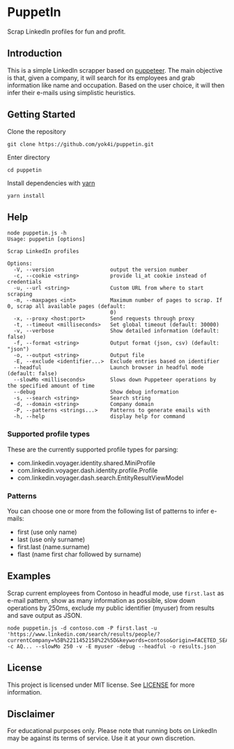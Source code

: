# PuppetIn
Scrap LinkedIn profiles for fun and profit.

## Introduction
This is a simple LinkedIn scrapper based on [puppeteer](https://pptr.dev/).
The main objective is that, given a company, it will search for its employees
and grab information like name and occupation. Based on the user choice, it
will then infer their e-mails using simplistic heuristics.

## Getting Started

Clone the repository
```
git clone https://github.com/yok4i/puppetin.git
```

Enter directory
```
cd puppetin
```

Install dependencies with [yarn](https://yarnpkg.com/)
```
yarn install
```

## Help

```
node puppetin.js -h
Usage: puppetin [options]

Scrap LinkedIn profiles

Options:
  -V, --version                  output the version number
  -c, --cookie <string>          provide li_at cookie instead of credentials
  -u, --url <string>             Custom URL from where to start scraping
  -m, --maxpages <int>           Maximum number of pages to scrap. If 0, scrap all available pages (default:
                                 0)
  -x, --proxy <host:port>        Send requests through proxy
  -t, --timeout <milliseconds>   Set global timeout (default: 30000)
  -v, --verbose                  Show detailed information (default: false)
  -f, --format <string>          Output format (json, csv) (default: "json")
  -o, --output <string>          Output file
  -E, --exclude <identifier...>  Exclude entries based on identifier
  --headful                      Launch browser in headful mode (default: false)
  --slowMo <milliseconds>        Slows down Puppeteer operations by the specified amount of time
  --debug                        Show debug information
  -s, --search <string>          Search string
  -d, --domain <string>          Company domain
  -P, --patterns <strings...>    Patterns to generate emails with
  -h, --help                     display help for command
```

### Supported profile types
These are the currently supported profile types for parsing:

  - com.linkedin.voyager.identity.shared.MiniProfile
  - com.linkedin.voyager.dash.identity.profile.Profile
  - com.linkedin.voyager.dash.search.EntityResultViewModel

### Patterns
You can choose one or more from the following list of patterns to infer
e-mails:

  - first (use only name)
  - last (use only surname)
  - first.last (name.surname)
  - flast (name first char followed by surname)


## Examples

Scrap current employees from Contoso in headful mode, use `first.last` as e-mail pattern, show
as many information as possible, slow down operations by 250ms, exclude my
public identifier (myuser) from results and save output as JSON.
```
node puppetin.js -d contoso.com -P first.last -u 'https://www.linkedin.com/search/results/people/?currentCompany=%5B%2211452158%22%5D&keywords=contoso&origin=FACETED_SEARCH&sid=5q5' -c AQ... --slowMo 250 -v -E myuser -debug --headful -o results.json
```

## License

This project is licensed under MIT license. See [LICENSE](LICENSE) for more
information.

## Disclaimer

For educational purposes only. Please note that running bots on LinkedIn may be
against its terms of service. Use it at your own discretion.
